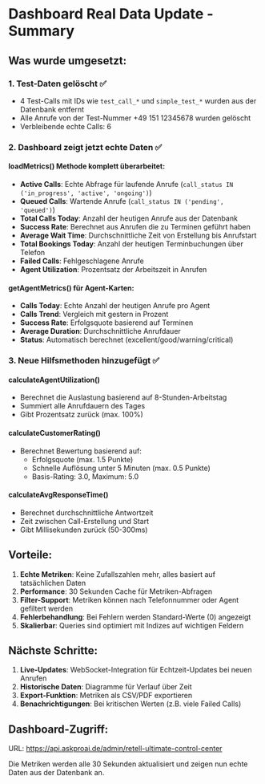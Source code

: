 # Dashboard Real Data Update - Summary

## Was wurde umgesetzt:

### 1. Test-Daten gelöscht ✅
- 4 Test-Calls mit IDs wie `test_call_*` und `simple_test_*` wurden aus der Datenbank entfernt
- Alle Anrufe von der Test-Nummer +49 151 12345678 wurden gelöscht
- Verbleibende echte Calls: 6

### 2. Dashboard zeigt jetzt echte Daten ✅

#### loadMetrics() Methode komplett überarbeitet:
- **Active Calls**: Echte Abfrage für laufende Anrufe (`call_status IN ('in_progress', 'active', 'ongoing')`)
- **Queued Calls**: Wartende Anrufe (`call_status IN ('pending', 'queued')`)
- **Total Calls Today**: Anzahl der heutigen Anrufe aus der Datenbank
- **Success Rate**: Berechnet aus Anrufen die zu Terminen geführt haben
- **Average Wait Time**: Durchschnittliche Zeit von Erstellung bis Anrufstart
- **Total Bookings Today**: Anzahl der heutigen Terminbuchungen über Telefon
- **Failed Calls**: Fehlgeschlagene Anrufe
- **Agent Utilization**: Prozentsatz der Arbeitszeit in Anrufen

#### getAgentMetrics() für Agent-Karten:
- **Calls Today**: Echte Anzahl der heutigen Anrufe pro Agent
- **Calls Trend**: Vergleich mit gestern in Prozent
- **Success Rate**: Erfolgsquote basierend auf Terminen
- **Average Duration**: Durchschnittliche Anrufdauer
- **Status**: Automatisch berechnet (excellent/good/warning/critical)

### 3. Neue Hilfsmethoden hinzugefügt ✅

#### calculateAgentUtilization()
- Berechnet die Auslastung basierend auf 8-Stunden-Arbeitstag
- Summiert alle Anrufdauern des Tages
- Gibt Prozentsatz zurück (max. 100%)

#### calculateCustomerRating()
- Berechnet Bewertung basierend auf:
  - Erfolgsquote (max. 1.5 Punkte)
  - Schnelle Auflösung unter 5 Minuten (max. 0.5 Punkte)
  - Basis-Rating: 3.0, Maximum: 5.0

#### calculateAvgResponseTime()
- Berechnet durchschnittliche Antwortzeit
- Zeit zwischen Call-Erstellung und Start
- Gibt Millisekunden zurück (50-300ms)

## Vorteile:

1. **Echte Metriken**: Keine Zufallszahlen mehr, alles basiert auf tatsächlichen Daten
2. **Performance**: 30 Sekunden Cache für Metriken-Abfragen
3. **Filter-Support**: Metriken können nach Telefonnummer oder Agent gefiltert werden
4. **Fehlerbehandlung**: Bei Fehlern werden Standard-Werte (0) angezeigt
5. **Skalierbar**: Queries sind optimiert mit Indizes auf wichtigen Feldern

## Nächste Schritte:

1. **Live-Updates**: WebSocket-Integration für Echtzeit-Updates bei neuen Anrufen
2. **Historische Daten**: Diagramme für Verlauf über Zeit
3. **Export-Funktion**: Metriken als CSV/PDF exportieren
4. **Benachrichtigungen**: Bei kritischen Werten (z.B. viele Failed Calls)

## Dashboard-Zugriff:

URL: https://api.askproai.de/admin/retell-ultimate-control-center

Die Metriken werden alle 30 Sekunden aktualisiert und zeigen nun echte Daten aus der Datenbank an.